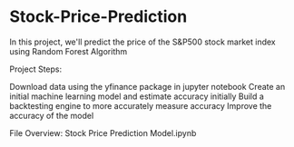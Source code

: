 # Stock-Price-Prediction
In this project, we'll predict the price of the S&P500 stock market index using Random Forest Algorithm

Project Steps:

Download data using the yfinance package in jupyter notebook
Create an initial machine learning model and estimate accuracy initially
Build a backtesting engine to more accurately measure accuracy
Improve the accuracy of the model

File Overview:
Stock Price Prediction Model.ipynb
